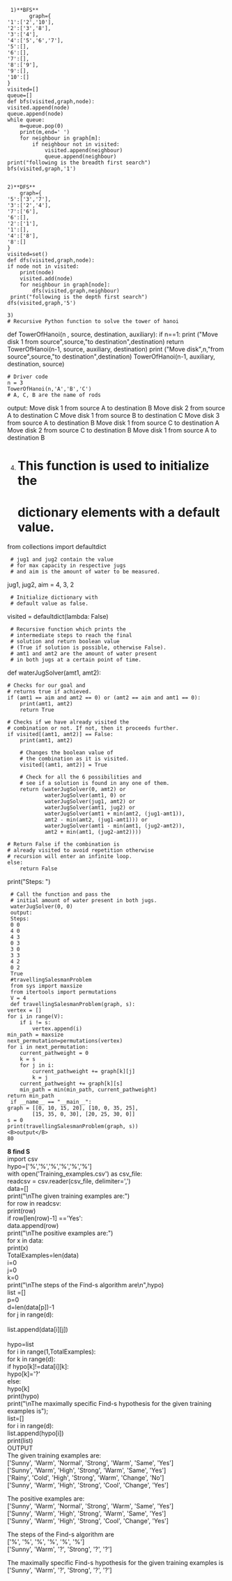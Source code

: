      1)**BFS**
           graph={
    '1':['2','10'],
    '2':['3','8'],
    '3':['4'],
    '4':['5','6','7'],
    '5':[],
    '6':[],
    '7':[], 
    '8':['9'], 
    '9':[],
    '10':[]    
    }
    visited=[]
    queue=[]
    def bfs(visited,graph,node):
    visited.append(node)
    queue.append(node)
    while queue:
        m=queue.pop(0)
        print(m,end=' ')
        for neighbour in graph[m]:
            if neighbour not in visited:
                visited.append(neighbour)
                queue.append(neighbour)
    print("following is the breadth first search")
    bfs(visited,graph,'1')
         
         
    2)**DFS**       
        graph={
    '5':['3','7'],
    '3':['2','4'],
    '7':['6'],
    '6':[],
    '2':['1'],
    '1':[],
    '4':['8'], 
    '8':[]    
    }
    visited=set()
    def dfs(visited,graph,node):
    if node not in visited:
        print(node)
        visited.add(node)
        for neighbour in graph[node]:
            dfs(visited,graph,neighbour)
     print("following is the depth first search")
    dfs(visited,graph,'5')
    
    3)
    # Recursive Python function to solve the tower of hanoi
def TowerOfHanoi(n , source, destination, auxiliary):
    if n==1:
        print ("Move disk 1 from source",source,"to destination",destination)
        return
    TowerOfHanoi(n-1, source, auxiliary, destination)
    print ("Move disk",n,"from source",source,"to destination",destination)
    TowerOfHanoi(n-1, auxiliary, destination, source)
         
    # Driver code
    n = 3
    TowerOfHanoi(n,'A','B','C')
    # A, C, B are the name of rods
 output:
 Move disk 1 from source A to destination B
Move disk 2 from source A to destination C
Move disk 1 from source B to destination C
Move disk 3 from source A to destination B
Move disk 1 from source C to destination A
Move disk 2 from source C to destination B
Move disk 1 from source A to destination B

4)
     # This function is used to initialize the 
     # dictionary elements with a default value.
from collections import defaultdict
  
     # jug1 and jug2 contain the value 
     # for max capacity in respective jugs 
     # and aim is the amount of water to be measured. 
jug1, jug2, aim = 4, 3, 2
  
     # Initialize dictionary with 
     # default value as false.
visited = defaultdict(lambda: False)
  
     # Recursive function which prints the 
     # intermediate steps to reach the final 
     # solution and return boolean value 
     # (True if solution is possible, otherwise False).
     # amt1 and amt2 are the amount of water present 
     # in both jugs at a certain point of time.
def waterJugSolver(amt1, amt2): 
  
    # Checks for our goal and 
    # returns true if achieved.
    if (amt1 == aim and amt2 == 0) or (amt2 == aim and amt1 == 0):
        print(amt1, amt2)
        return True
      
    # Checks if we have already visited the
    # combination or not. If not, then it proceeds further.
    if visited[(amt1, amt2)] == False:
        print(amt1, amt2)
      
        # Changes the boolean value of
        # the combination as it is visited. 
        visited[(amt1, amt2)] = True
      
        # Check for all the 6 possibilities and 
        # see if a solution is found in any one of them.
        return (waterJugSolver(0, amt2) or
                waterJugSolver(amt1, 0) or
                waterJugSolver(jug1, amt2) or
                waterJugSolver(amt1, jug2) or
                waterJugSolver(amt1 + min(amt2, (jug1-amt1)),
                amt2 - min(amt2, (jug1-amt1))) or
                waterJugSolver(amt1 - min(amt1, (jug2-amt2)),
                amt2 + min(amt1, (jug2-amt2))))
      
    # Return False if the combination is 
    # already visited to avoid repetition otherwise
    # recursion will enter an infinite loop.
    else:
        return False
  
print("Steps: ")
  
     # Call the function and pass the
     # initial amount of water present in both jugs.
     waterJugSolver(0, 0)
     output:
     Steps: 
     0 0
     4 0
     4 3
     0 3
     3 0
     3 3
     4 2
     0 2
     True
     #travellingSalesmanProblem
     from sys import maxsize
     from itertools import permutations
     V = 4
     def travellingSalesmanProblem(graph, s):
    vertex = []
    for i in range(V):
        if i != s:
            vertex.append(i)
    min_path = maxsize
    next_permutation=permutations(vertex)
    for i in next_permutation:
        current_pathweight = 0
        k = s
        for j in i:
            current_pathweight += graph[k][j]
            k = j
        current_pathweight += graph[k][s]
        min_path = min(min_path, current_pathweight)
    return min_path
     if __name__ == "__main__":
    graph = [[0, 10, 15, 20], [10, 0, 35, 25],
            [15, 35, 0, 30], [20, 25, 30, 0]]
    s = 0
    print(travellingSalesmanProblem(graph, s))
    <B>output</B>
    80
<b>8 find S</b><br>
import csv<br>
hypo=['%','%','%','%','%','%']<br>
with open('Training_examples.csv') as csv_file:<br>
    readcsv = csv.reader(csv_file, delimiter=',')<br>
    data=[]<br>
    print("\nThe given training examples are:")<br>
    for row in readcsv:<br>
        print(row)<br>
        if row[len(row)-1] =='Yes':<br>
            data.append(row)<br>
print("\nThe positive examples are:")<br>
for x in data:<br>
    print(x)<br>
TotalExamples=len(data)<br>
i=0<br>
j=0<br>
k=0<br>
print("\nThe steps of the Find-s algorithm are\n",hypo)<br>
list =[]<br>
p=0<br>
d=len(data[p])-1<br>
for j in range(d):<br><br>
    list.append(data[i][j])<br><br>
    hypo=list<br>
for i in range(1,TotalExamples):<br>
    for k in range(d):<br>
        if hypo[k]!=data[i][k]:<br>
            hypo[k]='?'<br>
        else:<br>
            hypo[k]<br>
print(hypo)<br>
print("\nThe maximally specific Find-s hypothesis for the given training examples is");<br>
list=[]<br>
for i in range(d):<br>
    list.append(hypo[i])<br>
print(list)<br>
OUTPUT<br>
The given training examples are:<br>
['Sunny', 'Warm', 'Normal', 'Strong', 'Warm', 'Same', 'Yes']<br>
['Sunny', 'Warm', 'High', 'Strong', 'Warm', 'Same', 'Yes']<br>
['Rainy', 'Cold', 'High', 'Strong', 'Warm', 'Change', 'No']<br>
['Sunny', 'Warm', 'High', 'Strong', 'Cool', 'Change', 'Yes']<br>

The positive examples are:<br>
['Sunny', 'Warm', 'Normal', 'Strong', 'Warm', 'Same', 'Yes']<br>
['Sunny', 'Warm', 'High', 'Strong', 'Warm', 'Same', 'Yes']<br>
['Sunny', 'Warm', 'High', 'Strong', 'Cool', 'Change', 'Yes']<br>

The steps of the Find-s algorithm are<br>
 ['%', '%', '%', '%', '%', '%']<br>
['Sunny', 'Warm', '?', 'Strong', '?', '?']<br>

The maximally specific Find-s hypothesis for the given training examples is<br>
['Sunny', 'Warm', '?', 'Strong', '?', '?']<br>

